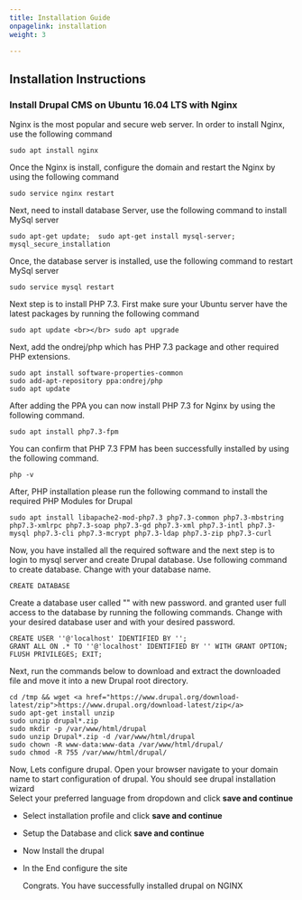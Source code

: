 ```yaml
---
title: Installation Guide
onpagelink: installation
weight: 3

---
```


Installation Instructions
-------------------------

### Install Drupal CMS on Ubuntu 16.04 LTS with Nginx

Nginx is the most popular and secure web server. In order to install Nginx, use the following command

 ```
 sudo apt install nginx 
```

Once the Nginx is install, configure the domain and restart the Nginx by using the following command

 ```
 sudo service nginx restart 
```

Next, need to install database Server, use the following command to install MySql server

 ```
 sudo apt-get update;  sudo apt-get install mysql-server; mysql_secure_installation 
```

Once, the database server is installed, use the following command to restart MySql server

 ```
 sudo service mysql restart 
```

Next step is to install PHP 7.3. First make sure your Ubuntu server have the latest packages by running the following command

 ```
 sudo apt update <br></br> sudo apt upgrade
```

Next, add the ondrej/php which has PHP 7.3 package and other required PHP extensions.

 ```
 sudo apt install software-properties-common 
 sudo add-apt-repository ppa:ondrej/php
 sudo apt update

```

After adding the PPA you can now install PHP 7.3 for Nginx by using the following command.

 ```
 sudo apt install php7.3-fpm
```

You can confirm that PHP 7.3 FPM has been successfully installed by using the following command.

 ```
 php -v
```

After, PHP installation please run the following command to install the required PHP Modules for Drupal

 ```
 sudo apt install libapache2-mod-php7.3 php7.3-common php7.3-mbstring php7.3-xmlrpc php7.3-soap php7.3-gd php7.3-xml php7.3-intl php7.3-mysql php7.3-cli php7.3-mcrypt php7.3-ldap php7.3-zip php7.3-curl 
```

Now, you have installed all the required software and the next step is to login to mysql server and create Drupal database. Use following command to create database. Change with your database name.

 ```
 CREATE DATABASE  
```

Create a database user called "" with new password. and granted user full access to the database by running the following commands. Change with your desired database user and with your desired password.

 ```
 CREATE USER ''@'localhost' IDENTIFIED BY ''; 
 GRANT ALL ON .* TO ''@'localhost' IDENTIFIED BY '' WITH GRANT OPTION;
 FLUSH PRIVILEGES; EXIT;
```

Next, run the commands below to download and extract the downloaded file and move it into a new Drupal root directory.

 ```
 cd /tmp && wget <a href="https://www.drupal.org/download-latest/zip">https://www.drupal.org/download-latest/zip</a> 
 sudo apt-get install unzip
 sudo unzip drupal*.zip
 sudo mkdir -p /var/www/html/drupal
 sudo unzip Drupal*.zip -d /var/www/html/drupal
 sudo chown -R www-data:www-data /var/www/html/drupal/
 sudo chmod -R 755 /var/www/html/drupal/

```

Now, Lets configure drupal. Open your browser navigate to your domain name to start configuration of drupal. You should see drupal installation wizard   
Select your preferred language from dropdown and click **save and continue**

- Select installation profile and click **save and continue**
- Setup the Database and click **save and continue**
- Now Install the drupal
- In the End configure the site  
    
  Congrats. You have successfully installed drupal on NGINX
 
